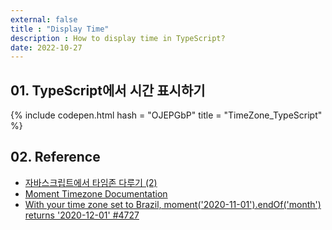 ```yaml
---
external: false
title : "Display Time"
description : How to display time in TypeScript?
date: 2022-10-27
---
```


## 01. TypeScript에서 시간 표시하기

{% include codepen.html hash = "OJEPGbP" title = "TimeZone_TypeScript" %}

## 02. Reference

- [자바스크립트에서 타임존 다루기 (2)](https://meetup.toast.com/posts/130)
- [Moment Timezone Documentation](https://momentjs.com/timezone/docs/#/using-timezones/parsing-in-zone/)
- [With your time zone set to Brazil, moment('2020-11-01').endOf('month') returns '2020-12-01' #4727](https://github.com/moment/moment/issues/4727)
